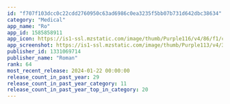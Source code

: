 ```yaml
---
id: "f707f103dcc0c22cdd2760950c63ad6986c0ea3235f5bb07b731d642dbc38634"
category: "Medical"
app_name: "Ro"
app_id: 1585858911
app_icon: https://is1-ssl.mzstatic.com/image/thumb/Purple116/v4/86/f1/c2/86f1c27b-59f9-0cff-421f-dbcbf2d2b883/AppIcon-0-0-1x_U007emarketing-0-7-0-85-220.png/1024x1024bb.png
app_screenshot: https://is1-ssl.mzstatic.com/image/thumb/Purple113/v4/36/ab/b3/36abb381-6c95-7225-be70-e2513eafdde9/d476dbdb-9980-4adc-a180-54e073622c4e_Store_E__U2014_19.jpg/1242x2688bb.png
publisher_id: 1331069714
publisher_name: "Roman"
rank: 64
most_recent_release: 2024-01-22 00:00:00
release_count_in_past_year: 29
release_count_in_past_year_category: 11
release_count_in_past_year_top_in_category: 20
---
```

